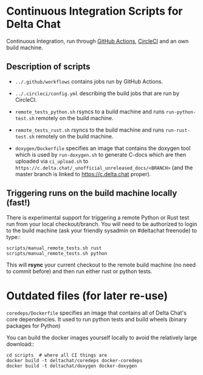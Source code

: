 # Continuous Integration Scripts for Delta Chat

Continuous Integration, run through [GitHub
Actions](https://docs.github.com/actions),
[CircleCI](https://app.circleci.com/) and an own build machine.

## Description of scripts 

- `../.github/workflows` contains jobs run by GitHub Actions.

- `../.circleci/config.yml` describing the build jobs that are run
  by CircleCI.

- `remote_tests_python.sh` rsyncs to a build machine and runs
  `run-python-test.sh` remotely on the build machine. 

- `remote_tests_rust.sh` rsyncs to the build machine and runs
  `run-rust-test.sh` remotely on the build machine. 

- `doxygen/Dockerfile` specifies an image that contains
  the doxygen tool which is used by `run-doxygen.sh` 
  to generate C-docs which are then uploaded 
  via `ci_upload.sh` to `https://c.delta.chat/_unofficial_unreleased_docs/<BRANCH>`
  (and the master branch is linked to https://c.delta.chat proper). 


## Triggering runs on the build machine locally (fast!)

There is experimental support for triggering a remote Python or Rust test run 
from your local checkout/branch. You will need to be authorized to login to 
the build machine (ask your friendly sysadmin on #deltachat freenode) to type::

    scripts/manual_remote_tests.sh rust
    scripts/manual_remote_tests.sh python

This will **rsync** your current checkout to the remote build machine 
(no need to commit before) and then run either rust or python tests. 

# Outdated files (for later re-use)

`coredeps/Dockerfile` specifies an image that contains all 
of Delta Chat's core dependencies. It used to run 
python tests and build wheels (binary packages for Python)

You can build the docker images yourself locally
to avoid the relatively large download:: 
 
    cd scripts  # where all CI things are 
    docker build -t deltachat/coredeps docker-coredeps
    docker build -t deltachat/doxygen docker-doxygen 
